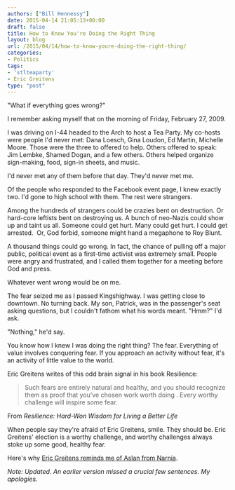 ```yaml
---
authors: ["Bill Hennessy"]
date: 2015-04-14 21:05:13+00:00
draft: false
title: How to Know You're Doing the Right Thing
layout: blog
url: /2015/04/14/how-to-know-youre-doing-the-right-thing/
categories:
- Politics
tags:
- 'stlteaparty'
- Eric Greitens
type: "post"
---
```


"What if everything goes wrong?"

I remember asking myself that on the morning of Friday, February 27, 2009.

I was driving on I-44 headed to the Arch to host a Tea Party. My co-hosts were people I'd never met: Dana Loesch, Gina Loudon, Ed Martin, Michelle Moore. Those were the three to offered to help. Others offered to speak: Jim Lembke, Shamed Dogan, and a few others. Others helped organize sign-making, food, sign-in sheets, and music.

I'd never met any of them before that day. They'd never met me.

Of the people who responded to the Facebook event page, I knew exactly two. I'd gone to high school with them. The rest were strangers.

Among the hundreds of strangers could be crazies bent on destruction. Or hard-core leftists bent on destroying us. A bunch of neo-Nazis could show up and taint us all. Someone could get hurt. Many could get hurt. I could get arrested.  Or, God forbid, someone might hand a megaphone to Roy Blunt.

A thousand things could go wrong. In fact, the chance of pulling off a major public, political event as a first-time activist was extremely small. People were angry and frustrated, and I called them together for a meeting before God and press.

Whatever went wrong would be on me.

The fear seized me as I passed Kingshighway. I was getting close to downtown. No turning back. My son, Patrick, was in the passenger's seat asking questions, but I couldn't fathom what his words meant. "Hmm?" I'd ask.

"Nothing," he'd say.

You know how I knew I was doing the right thing? The fear. Everything of value involves conquering fear. If you approach an activity without fear, it's an activity of little value to the world.

Eric Greitens writes of this odd brain signal in his book Resilience:



> Such fears are entirely natural and healthy, and you should recognize them as proof that you’ve chosen work worth doing . Every worthy challenge will inspire some fear.



From _Resilience: Hard-Won Wisdom for Living a Better Life_

When people say they're afraid of Eric Greitens, smile. They should be. Eric Greitens' election is a worthy challenge, and worthy challenges always stoke up some good, healthy fear.

Here's why [Eric Greitens reminds me of Aslan from Narnia](https://hennessysview.com/2015/04/10/the-seal-the-race-and-the-ceo/).

_Note: Updated. An earlier version missed a crucial few sentences. My apologies._
